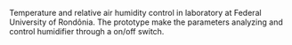Temperature and relative air humidity control in laboratory at Federal University of Rondônia.
The prototype make the parameters analyzing and control humidifier through a on/off switch.